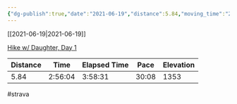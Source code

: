 ```yaml
---
{"dg-publish":true,"date":"2021-06-19","distance":5.84,"moving_time":"2:56:04","elapsed_time":"3:58:31","pace":"30:08","total_elevation_gain":1353,"url":"https://www.strava.com/activities/5508349021","permalink":"/01-personal/strava/2021-06-19-hike-w-daughter-day-1/","dgPassFrontmatter":true}
---
```



[[2021-06-19\|2021-06-19]]

[Hike w/ Daughter, Day 1](https://www.strava.com/activities/5508349021)

| Distance | Time    | Elapsed Time | Pace  | Elevation |
| -------- | ------- | ------------ | ----- | --------- |
| 5.84     | 2:56:04 | 3:58:31      | 30:08 | 1353      |




#strava
